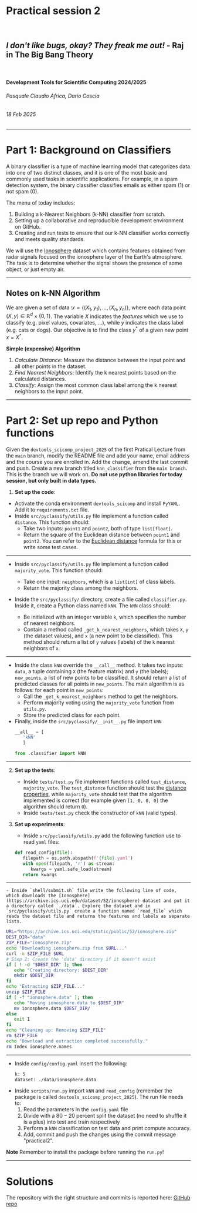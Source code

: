 <!--
title: Practical session 2
paginate: true

_class: titlepage
-->

# Practical session 2
<br>

## *I don't like bugs, okay? They freak me out!* - Raj in The Big Bang Theory 
<br>

#### Development Tools for Scientific Computing 2024/2025

###### Pasquale Claudio Africa, Dario Coscia

###### 18 Feb 2025

---

# Part 1: Background on Classifiers
A binary classifier is a type of machine learning model that categorizes data into one of two distinct classes, and it is one of the most basic and commonly used tasks in scientific applications. For example, in a spam detection system, the binary classifier classifies emails as either spam (1) or not spam (0).

The menu of today includes:

1. Building a k-Nearest Neighbors (k-NN) classifier from scratch.
2. Setting up a collaborative and reproducible development environment on GitHub.
3. Creating and run tests to ensure that our k-NN classifier works correctly and meets quality standards.

We will use the [Ionosphere](https://archive.ics.uci.edu/dataset/52/ionosphere) dataset which contains features obtained from radar signals focused on the ionosphere layer of the Earth's atmosphere. The task is to determine whether the signal shows the presence of some object, or just empty air.

---

## Notes on k-NN Algorithm
We are given a set of data $\mathcal{D}=\{(X_1, y_1), \dots, (X_n, y_n)\}$, where each data point $(X, y)\in \mathbb{R}^d \times \{0, 1\}$. The variable $X$ indicates the *features* which we use to classify (e.g. pixel values, covariates, ...), while $y$ indicates the class label (e.g. cats or dogs). Our objective is to find the class $y^*$ of a given new point $x =X^*$.

**Simple (expensive) Algorithm**

1. *Calculate Distance*: Measure the distance between the input point and all other points in the dataset.
2. *Find Nearest Neighbors*: Identify the k nearest points based on the calculated distances.
3. *Classify*: Assign the most common class label among the k nearest neighbors to the input point.

---

# Part 2: Set up repo and Python functions
Given the `devtools_scicomp_project_2025` of the first Pratical Lecture from the `main` branch, modify the README file and add your name, email address and the course you are enrolled in. Add the change, amend the last commit and push.
Create a new branch titled `knn_classifier` from the `main branch`. This is the branch we will work on. **Do not use python libraries for today session, but only built in data types.**
1. **Set up the code**:

- Activate the conda environment `devtools_scicomp` and install `PyYAML`. Add it to `requirements.txt` file.
- Inside `src/pyclassify/utils.py` file implement a function called `distance`. This function should:
   - Take two inputs: `point1` and `point2`, both of type `list[float]`.
   - Return the square of the Euclidean distance between `point1` and `point2`. You can refer to the [Euclidean distance](https://en.wikipedia.org/wiki/Euclidean_distance#Higher_dimensions) formula for this or write some test cases.
---

- Inside `src/pyclassify/utils.py` file implement a function called `majority_vote`. This function should:
   - Take one input: `neighbors`, which is a `list[int]` of class labels.
   - Return the majority class among the neighbors.

- Inside the `src/pyclassify/` directory, create a file called `classifier.py`. Inside it, create a Python class named `kNN`. The `kNN` class should:
   - Be initialized with an integer variable `k`, which specifies the number of nearest neighbors.
   - Contain a method called `_get_k_nearest_neighbors`, which takes  `X`, `y` (the dataset values), and `x` (a new point to be classified). This method should return a list of `y` values (labels) of the `k` nearest neighbors of `x`.

---

- Inside the class `kNN` override the `__call__` method. It takes two inputs: `data`, a tuple containing `X` (the feature matrix) and `y` (the labels); `new_points`, a list of new points to be classified. It should return a list of predicted classes for all points in `new_points`. The main algorithm is as follows: for each point in `new_points`:
   - Call the `_get_k_nearest_neighbors` method to get the neighbors.
   - Perform majority voting using the `majority_vote` function from `utils.py`.
   - Store the predicted class for each point.
- Finally, inside the `src/pyclassify/__init__.py` file import `kNN`
   ```python
   __all__ = [
      'kNN'
      ]

   from .classifier import kNN
   ```
---
2. **Set up the tests**:
   - Inside `tests/test.py` file implement functions called `test_distance`, `majority_vote`. The `test_distance` function should test the [distance properties](https://en.wikipedia.org/wiki/Euclidean_distance#Properties), while `majority_vote` should test that the algorithm implemented is correct (for example given `[1, 0, 0, 0]` the algorithm should return `0`).
   - Inside `tests/test.py` check the constructor of `kNN` (valid types).

3. **Set up experiments**:
   - Inside `src/pyclassify/utils.py` add the following function use to read `yaml` files:
   ```python
   def read_config(file):
      filepath = os.path.abspath(f'{file}.yaml')
      with open(filepath, 'r') as stream:
         kwargs = yaml.safe_load(stream)
      return kwargs
   ```
---

    - Inside `shell/submit.sh` file write the following line of code, which downloads the [Ionosphere](https://archive.ics.uci.edu/dataset/52/ionosphere) dataset and put it a directory called `./data`. Explore the dataset and in `src/pyclassify/utils.py` create a function named `read_file` which reads the dataset file and returns the features and labels as separate lists.
   ```bash
   URL="https://archive.ics.uci.edu/static/public/52/ionosphere.zip"
   DEST_DIR="data"
   ZIP_FILE="ionosphere.zip"
   echo "Downloading ionosphere.zip from $URL..."
   curl -o $ZIP_FILE $URL
   # Step 2: Create the 'data' directory if it doesn't exist
   if [ ! -d "$DEST_DIR" ]; then
      echo "Creating directory: $DEST_DIR"
      mkdir $DEST_DIR
   fi
   echo "Extracting $ZIP_FILE..."
   unzip $ZIP_FILE
   if [ -f "ionosphere.data" ]; then
      echo "Moving ionosphere.data to $DEST_DIR"
      mv ionosphere.data $DEST_DIR/
   else
      exit 1
   fi
   echo "Cleaning up: Removing $ZIP_FILE"
   rm $ZIP_FILE
   echo "Download and extraction completed successfully."
   rm Index ionosphere.names
   ``` 

---

   - Inside `config/config.yaml` insert the following:
     ```bash
     k: 5
     dataset: ./data/ionosphere.data
     ```
   - Inside `scripts/run.py` import `kNN` and `read_config` (remember the package is called `devtools_scicomp_project_2025`). The run file needs to:
     1. Read the parameters in the `config.yaml` file
     2. Divide with a $80-20$ percent split the dataset (no need to shuffle it is a plus) into test and train respectively
     3. Perform a `kNN` classification on test data and print compute accuracy.
     4. Add, commit and push the changes using the commit message "practical2".

**Note**
Remember to install the package before running the `run.py`!

---

# Solutions
The repository with the right structure and commits is reported here: [GitHub repo](https://github.com/dario-coscia/devtools_scicomp_project_2025/tree/knn_classifier)
